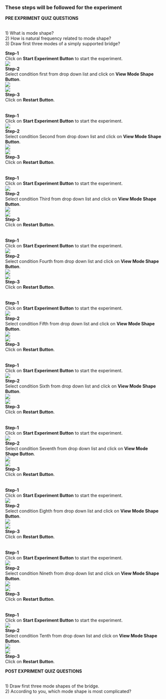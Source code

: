 ### These steps will be followed for the experiment
**PRE EXPRIMENT QUIZ QUESTIONS**

<br>
1) What is mode shape?<br>
2) How is natural frequency related to mode shape?<br>
3) Draw first three modes of a simply supported bridge?<br>

**Step-1**
<br>
Click on **Start Experiment Button** to start the experiment.
<br>
<img src="images/s1.png"/><br>
**Step-2**
<br>
Select condition first from drop down list and click on **View Mode Shape Button**.
<br>
<img src="images/s2.png"/>
<br>
<img src="images/s3.png"/><br>
**Step-3**
<br>
Click on **Restart Button**.
<br><br><br>
**Step-1**
<br>
Click on **Start Experiment Button** to start the experiment.
<br>
<img src="images/s1.png"/>
<br>
**Step-2**
<br>
Select condition Second from drop down list and click on **View Mode Shape Button**.
<br>
<img src="images/s2.png"/>
<br>
<img src="images/s4.png"/>
<br>
**Step-3**
<br>
Click on **Restart Button**.
<br><br><br>
**Step-1**
<br>
Click on **Start Experiment Button** to start the experiment.
<br>
<img src="images/s1.png"/>
<br>
**Step-2**
<br>
Select condition Third from drop down list and click on **View Mode Shape Button**.
<br>
<img src="images/s2.png"/>
<br>
<img src="images/s5.png"/>
<br>
**Step-3**
<br>
Click on **Restart Button**.
<br><br><br>
**Step-1**
<br>
Click on **Start Experiment Button** to start the experiment.
<br>
<img src="images/s1.png"/>
<br>
**Step-2**
<br>
Select condition Fourth from drop down list and click on **View Mode Shape Button**.
<br>
<img src="images/s2.png"/>
<br>
<img src="images/s6.png"/><br>
**Step-3**
<br>
Click on **Restart Button**.
<br><br><br>
**Step-1**
<br>
Click on **Start Experiment Button** to start the experiment.
<br>
<img src="images/s1.png"/>
<br>
**Step-2**
<br>
Select condition Fifth from drop down list and click on **View Mode Shape Button**.
<br>
<img src="images/s2.png"/>
<br>
<img src="images/s7.png"/><br>
**Step-3**
<br>
Click on **Restart Button**.
<br><br><br>
**Step-1**
<br>
Click on **Start Experiment Button** to start the experiment.
<br>
<img src="images/s1.png"/>
<br>
**Step-2**
<br>
Select condition Sixth from drop down list and click on **View Mode Shape Button**.
<br>
<img src="images/s2.png"/>
<br>
<img src="images/s8.png"/><br>
**Step-3**
<br>
Click on **Restart Button**.
<br><br><br>
**Step-1**
<br>
Click on **Start Experiment Button** to start the experiment.
<br>
<img src="images/s1.png"/>
<br>
**Step-2**
<br>
Select condition Seventh from drop down list and click on **View Mode Shape Button**.
<br>
<img src="images/s2.png"/>
<br>
<img src="images/s9.png"/><br>
**Step-3**
<br>
Click on **Restart Button**.
<br><br><br>
**Step-1**
<br>
Click on **Start Experiment Button** to start the experiment.
<br>
<img src="images/s1.png"/>
<br>
**Step-2**
<br>
Select condition Eighth from drop down list and click on **View Mode Shape Button**.
<br>
<img src="images/s2.png"/>
<br>
<img src="images/s10.png"/><br>
**Step-3**
<br>
Click on **Restart Button**.
<br><br><br>
**Step-1**
<br>
Click on **Start Experiment Button** to start the experiment.
<br>
<img src="images/s1.png"/>
<br>
**Step-2**
<br>
Select condition Nineth from drop down list and click on **View Mode Shape Button**.
<br>
<img src="images/s2.png"/>
<br>
<img src="images/s11.png"/><br>
**Step-3**
<br>
Click on **Restart Button**.
<br>
<br><br>
**Step-1**
<br>
Click on **Start Experiment Button** to start the experiment.
<br>
<img src="images/s1.png"/>
<br>
**Step-2**
<br>
Select condition Tenth from drop down list and click on **View Mode Shape Button**.
<br>
<img src="images/s2.png"/>
<br>
<img src="images/s12.png"/><br>
**Step-3**
<br>
Click on **Restart Button**.
<br>

**POST EXPRIMENT QUIZ QUESTIONS**

<br>
1) Draw first three mode shapes of the bridge.<br>
2) According to you, which mode shape is most complicated?<br>
